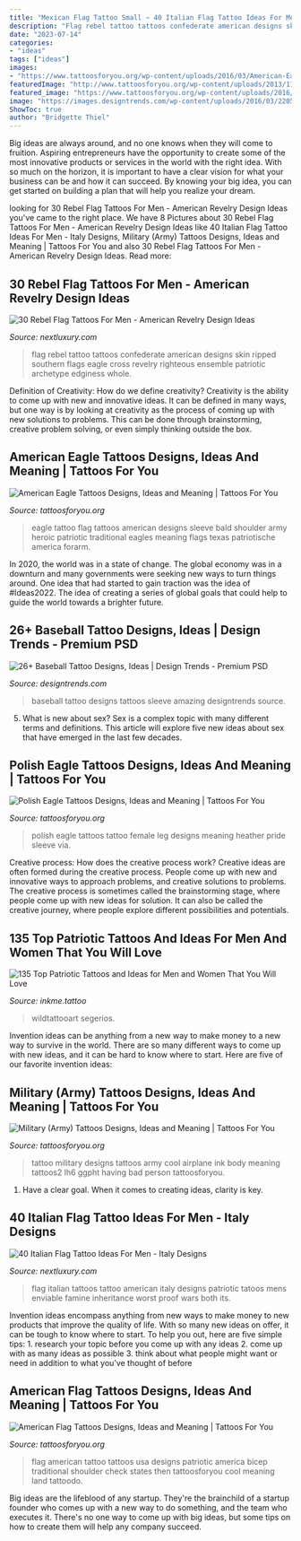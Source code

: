 ```yaml
---
title: "Mexican Flag Tattoo Small ~ 40 Italian Flag Tattoo Ideas For Men"
description: "Flag rebel tattoo tattoos confederate american designs skin ripped southern flags eagle cross revelry righteous ensemble patriotic archetype edginess whole"
date: "2023-07-14"
categories:
- "ideas"
tags: ["ideas"]
images:
- "https://www.tattoosforyou.org/wp-content/uploads/2016/03/American-Eagle-Tattoo-Designs.jpg"
featuredImage: "http://www.tattoosforyou.org/wp-content/uploads/2013/11/American-Flag-Tattoo-Images.jpg"
featured_image: "https://www.tattoosforyou.org/wp-content/uploads/2016/12/Polish-Eagle-Tattoo-Female.jpg"
image: "https://images.designtrends.com/wp-content/uploads/2016/03/22051459/Amazing-Baseball-Tattoo.jpg"
ShowToc: true
author: "Bridgette Thiel"
---
```



Big ideas are always around, and no one knows when they will come to fruition. Aspiring entrepreneurs have the opportunity to create some of the most innovative products or services in the world with the right idea. With so much on the horizon, it is important to have a clear vision for what your business can be and how it can succeed. By knowing your big idea, you can get started on building a plan that will help you realize your dream.

	

		
looking for 30 Rebel Flag Tattoos For Men - American Revelry Design Ideas you've came to the right place. We have 8 Pictures about 30 Rebel Flag Tattoos For Men - American Revelry Design Ideas like 40 Italian Flag Tattoo Ideas For Men - Italy Designs, Military (Army) Tattoos Designs, Ideas and Meaning | Tattoos For You and also 30 Rebel Flag Tattoos For Men - American Revelry Design Ideas. Read more:
		
    
## 30 Rebel Flag Tattoos For Men - American Revelry Design Ideas

<img loading=lazy src="https://nextluxury.com/wp-content/uploads/gentleman-with-ripped-skin-confederate-rebel-flag-tattoo-on-arm.jpg" onerror="this.onerror=null;this.src='https://tse4.mm.bing.net/th?id=OIP.1kyWZ-Tncagjsc4hHi92MgHaHa&amp;pid=15.1';" alt="30 Rebel Flag Tattoos For Men - American Revelry Design Ideas">

_Source: nextluxury.com_

>flag rebel tattoo tattoos confederate american designs skin ripped southern flags eagle cross revelry righteous ensemble patriotic archetype edginess whole. 

	

Definition of Creativity: How do we define creativity?
Creativity is the ability to come up with new and innovative ideas. It can be defined in many ways, but one way is by looking at creativity as the process of coming up with new solutions to problems. This can be done through brainstorming, creative problem solving, or even simply thinking outside the box.

    
## American Eagle Tattoos Designs, Ideas And Meaning | Tattoos For You

<img loading=lazy src="https://www.tattoosforyou.org/wp-content/uploads/2016/03/American-Eagle-Tattoo-Designs.jpg" onerror="this.onerror=null;this.src='https://tse1.mm.bing.net/th?id=OIP.Rb8v5HQJsldwvO88LQTtwgAAAA&amp;pid=15.1';" alt="American Eagle Tattoos Designs, Ideas and Meaning | Tattoos For You">

_Source: tattoosforyou.org_

>eagle tattoo flag tattoos american designs sleeve bald shoulder army heroic patriotic traditional eagles meaning flags texas patriotische america forarm. 

	

In 2020, the world was in a state of change. The global economy was in a downturn and many governments were seeking new ways to turn things around. One idea that had started to gain traction was the idea of #Ideas2022. The idea of creating a series of global goals that could help to guide the world towards a brighter future.

    
## 26+ Baseball Tattoo Designs, Ideas | Design Trends - Premium PSD

<img loading=lazy src="https://images.designtrends.com/wp-content/uploads/2016/03/22051459/Amazing-Baseball-Tattoo.jpg" onerror="this.onerror=null;this.src='https://tse1.mm.bing.net/th?id=OIP.VG2dAJfvsAiWdF-XOS_5sAHaJQ&amp;pid=15.1';" alt="26+ Baseball Tattoo Designs, Ideas | Design Trends - Premium PSD">

_Source: designtrends.com_

>baseball tattoo designs tattoos sleeve amazing designtrends source. 

	

5. What is new about sex?
Sex is a complex topic with many different terms and definitions. This article will explore five new ideas about sex that have emerged in the last few decades.

    
## Polish Eagle Tattoos Designs, Ideas And Meaning | Tattoos For You

<img loading=lazy src="https://www.tattoosforyou.org/wp-content/uploads/2016/12/Polish-Eagle-Tattoo-Female.jpg" onerror="this.onerror=null;this.src='https://tse4.mm.bing.net/th?id=OIP.KXRF3G943fPf7HSWgYYMQAHaJ6&amp;pid=15.1';" alt="Polish Eagle Tattoos Designs, Ideas and Meaning | Tattoos For You">

_Source: tattoosforyou.org_

>polish eagle tattoos tattoo female leg designs meaning heather pride sleeve via. 

	

Creative process: How does the creative process work?
Creative ideas are often formed during the creative process. People come up with new and innovative ways to approach problems, and creative solutions to problems. The creative process is sometimes called the brainstorming stage, where people come up with new ideas for solution. It can also be called the creative journey, where people explore different possibilities and potentials.

    
## 135 Top Patriotic Tattoos And Ideas For Men And Women That You Will Love

<img loading=lazy src="https://www.inkme.tattoo/wp-content/uploads/2020/02/patriotic-tattoos-101.jpg" onerror="this.onerror=null;this.src='https://tse2.mm.bing.net/th?id=OIP.TtBDxkliNfDYQhwp8ONanQHaJ4&amp;pid=15.1';" alt="135 Top Patriotic Tattoos and Ideas for Men and Women That You Will Love">

_Source: inkme.tattoo_

>wildtattooart segerios. 

	

Invention ideas can be anything from a new way to make money to a new way to survive in the world. There are so many different ways to come up with new ideas, and it can be hard to know where to start. Here are five of our favorite invention ideas:

    
## Military (Army) Tattoos Designs, Ideas And Meaning | Tattoos For You

<img loading=lazy src="http://www.tattoosforyou.org/wp-content/uploads/2013/10/Military-Tattoo-Ideas.jpg" onerror="this.onerror=null;this.src='https://tse4.mm.bing.net/th?id=OIP.hdydN_I9ijbx7uaNTtFJEAHaI8&amp;pid=15.1';" alt="Military (Army) Tattoos Designs, Ideas and Meaning | Tattoos For You">

_Source: tattoosforyou.org_

>tattoo military designs tattoos army cool airplane ink body meaning tattoos2 lh6 ggpht having bad person tattoosforyou. 

	

1. Have a clear goal. When it comes to creating ideas, clarity is key.

    
## 40 Italian Flag Tattoo Ideas For Men - Italy Designs

<img loading=lazy src="http://nextluxury.com/wp-content/uploads/italian-flag-mens-tattoos.jpg" onerror="this.onerror=null;this.src='https://tse4.mm.bing.net/th?id=OIP.fknvOnY-CMES7LxPhaU6awAAAA&amp;pid=15.1';" alt="40 Italian Flag Tattoo Ideas For Men - Italy Designs">

_Source: nextluxury.com_

>flag italian tattoos tattoo american italy designs patriotic tatoos mens enviable famine inheritance worst proof wars both its. 

	

Invention ideas encompass anything from new ways to make money to new products that improve the quality of life. With so many new ideas on offer, it can be tough to know where to start. To help you out, here are five simple tips: 1. research your topic before you come up with any ideas 2. come up with as many ideas as possible 3. think about what people might want or need in addition to what you’ve thought of before 
    
## American Flag Tattoos Designs, Ideas And Meaning | Tattoos For You

<img loading=lazy src="http://www.tattoosforyou.org/wp-content/uploads/2013/11/American-Flag-Tattoo-Images.jpg" onerror="this.onerror=null;this.src='https://tse4.mm.bing.net/th?id=OIP.otJhBTf7USu6p7ZAhch9mgHaJ4&amp;pid=15.1';" alt="American Flag Tattoos Designs, Ideas and Meaning | Tattoos For You">

_Source: tattoosforyou.org_

>flag american tattoo tattoos usa designs patriotic america bicep traditional shoulder check states then tattoosforyou cool meaning land tattoodo. 

	

Big ideas are the lifeblood of any startup. They're the brainchild of a startup founder who comes up with a new way to do something, and the team who executes it. There's no one way to come up with big ideas, but some tips on how to create them will help any company succeed.

